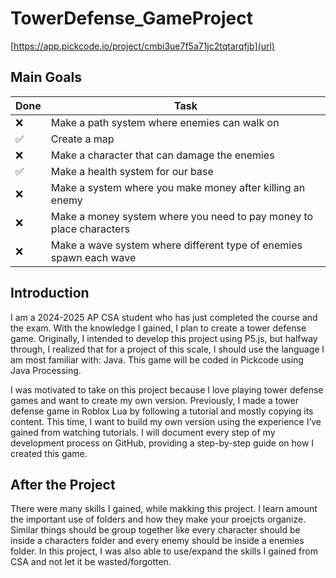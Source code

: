 # TowerDefense_GameProject
[https://app.pickcode.io/project/cmbi3ue7f5a71jc2tqtarqfjb](url)
## Main Goals
| Done | Task |
| ----------- | ----------- |
| ❌ | Make a path system where enemies can walk on|
| ✅ | Create a map|
| ❌ | Make a character that can damage the enemies|
| ✅ | Make a health system for our base|
| ❌ | Make a system where you make money after killing an enemy|
| ❌ | Make a money system where you need to pay money to place characters|
| ❌ | Make a wave system where different type of enemies spawn each wave|

## Introduction
I am a 2024-2025 AP CSA student who has just completed the course and the exam. With the knowledge I gained, I plan to create a tower defense game. Originally, I intended to develop this project using P5.js, but halfway through, I realized that for a project of this scale, I should use the language I am most familiar with: Java. This game will be coded in Pickcode using Java Processing.

I was motivated to take on this project because I love playing tower defense games and want to create my own version. Previously, I made a tower defense game in Roblox Lua by following a tutorial and mostly copying its content. This time, I want to build my own version using the experience I’ve gained from watching tutorials. I will document every step of my development process on GitHub, providing a step-by-step guide on how I created this game.


## After the Project
There were many skills I gained, while makking this project. I learn amount the important use of folders and how they make your proejcts organize. Similar things should be group together like every character should be inside a characters folder and every enemy should be inside a enemies folder. In this project, I was also able to use/expand the skills I gained from CSA and not let it be wasted/forgotten. 
